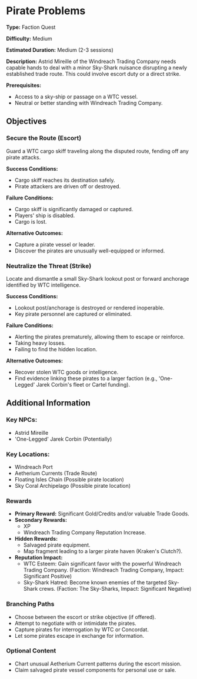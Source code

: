 
# Pirate Problems

**Type:** Faction Quest

**Difficulty:** Medium

**Estimated Duration:** Medium (2-3 sessions)

**Description:** Astrid Mireille of the Windreach Trading Company needs capable hands to deal with a minor Sky-Shark nuisance disrupting a newly established trade route. This could involve escort duty or a direct strike.

**Prerequisites:**
- Access to a sky-ship or passage on a WTC vessel.
- Neutral or better standing with Windreach Trading Company.

## Objectives

### Secure the Route (Escort)

Guard a WTC cargo skiff traveling along the disputed route, fending off any pirate attacks.

**Success Conditions:**
- Cargo skiff reaches its destination safely.
- Pirate attackers are driven off or destroyed.

**Failure Conditions:**
- Cargo skiff is significantly damaged or captured.
- Players' ship is disabled.
- Cargo is lost.

**Alternative Outcomes:**
- Capture a pirate vessel or leader.
- Discover the pirates are unusually well-equipped or informed.

### Neutralize the Threat (Strike)

Locate and dismantle a small Sky-Shark lookout post or forward anchorage identified by WTC intelligence.

**Success Conditions:**
- Lookout post/anchorage is destroyed or rendered inoperable.
- Key pirate personnel are captured or eliminated.

**Failure Conditions:**
- Alerting the pirates prematurely, allowing them to escape or reinforce.
- Taking heavy losses.
- Failing to find the hidden location.

**Alternative Outcomes:**
- Recover stolen WTC goods or intelligence.
- Find evidence linking these pirates to a larger faction (e.g., 'One-Legged' Jarek Corbin's fleet or Cartel funding).

## Additional Information

### Key NPCs:
- Astrid Mireille
- 'One-Legged' Jarek Corbin (Potentially)

### Key Locations:
- Windreach Port
- Aetherium Currents (Trade Route)
- Floating Isles Chain (Possible pirate location)
- Sky Coral Archipelago (Possible pirate location)

### Rewards
- **Primary Reward:** Significant Gold/Credits and/or valuable Trade Goods.
- **Secondary Rewards:**
  - XP
  - Windreach Trading Company Reputation Increase.
- **Hidden Rewards:**
  - Salvaged pirate equipment.
  - Map fragment leading to a larger pirate haven (Kraken's Clutch?).
- **Reputation Impact:**
  - WTC Esteem: Gain significant favor with the powerful Windreach Trading Company. (Faction: Windreach Trading Company, Impact: Significant Positive)
  - Sky-Shark Hatred: Become known enemies of the targeted Sky-Shark crews. (Faction: The Sky-Sharks, Impact: Significant Negative)

### Branching Paths
- Choose between the escort or strike objective (if offered).
- Attempt to negotiate with or intimidate the pirates.
- Capture pirates for interrogation by WTC or Concordat.
- Let some pirates escape in exchange for information.

### Optional Content
- Chart unusual Aetherium Current patterns during the escort mission.
- Claim salvaged pirate vessel components for personal use or sale.